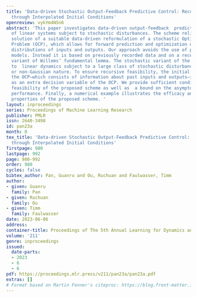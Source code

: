 ```yaml
---
title: 'Data-driven Stochastic Output-Feedback Predictive Control: Recursive Feasibility
  through Interpolated Initial Conditions'
openreview: vykYm4NSn6
abstract: 'This paper investigates data-driven output-feedback  predictive control
  of linear systems subject to stochastic disturbances. The scheme relies on the recursive
  solution of a suitable data-driven reformulation of a stochastic Optimal Control
  Problem (OCP), which allows for forward prediction and optimization of statistical
  distributions of inputs and outputs. Our approach avoids the use of parametric system
  models. Instead it is based on previously recorded data and on a recently proposed  stochastic
  variant of Willems’ fundamental lemma. The stochastic variant of the lemma is applicable
  to  linear dynamics subject to a large class of stochastic disturbances of Gaussian
  or non-Gaussian nature. To ensure recursive feasibility, the initial condition of
  the OCP—which consists of information about past inputs and outputs—is considered
  as an extra decision variable of the OCP. We provide sufficient conditions for recursive
  feasibility of the proposed scheme as well as  a bound on the asymptotic average
  performance. Finally, a numerical example illustrates the efficacy and the closed-loop
  properties of the proposed scheme. '
layout: inproceedings
series: Proceedings of Machine Learning Research
publisher: PMLR
issn: 2640-3498
id: pan23a
month: 0
tex_title: 'Data-driven Stochastic Output-Feedback Predictive Control: Recursive Feasibility
  through Interpolated Initial Conditions'
firstpage: 980
lastpage: 992
page: 980-992
order: 980
cycles: false
bibtex_author: Pan, Guanru and Ou, Ruchuan and Faulwasser, Timm
author:
- given: Guanru
  family: Pan
- given: Ruchuan
  family: Ou
- given: Timm
  family: Faulwasser
date: 2023-06-06
address:
container-title: Proceedings of The 5th Annual Learning for Dynamics and Control Conference
volume: '211'
genre: inproceedings
issued:
  date-parts:
  - 2023
  - 6
  - 6
pdf: https://proceedings.mlr.press/v211/pan23a/pan23a.pdf
extras: []
# Format based on Martin Fenner's citeproc: https://blog.front-matter.io/posts/citeproc-yaml-for-bibliographies/
---
```

